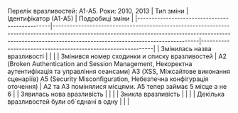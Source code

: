 Перелік вразливостей: А1-А5. Роки: 2010, 2013
| Тип зміни                                     | Ідентифікатор (А1-А5)                                                                                                                                                                                         | Подробиці зміни                                             |
|-----------------------------------------------|---------------------------------------------------------------------------------------------------------------------------------------------------------------------------------------------------------------|-------------------------------------------------------------|
| Змінилась назва вразливості                   |                                                                                                                                                                                                               |                                                             |
| Змінився номер сходинки и списку вразливостей | А2 (Broken Authentication and Session Management, Некоректна аутентифікація та управління сеансами) А3 (XSS, Міжсайтове виконання сценаріїв) A5 (Security Misconfiguration, Небезпечна конфігурація оточення) | A2 та A3 помінялися місцями. A5 тепер займає 5 місце а не 6 |
| Зявилась нова вразливість                     |                                                                                                                                                                                                               |                                                             |
| Зникла вразливість                            |                                                                                                                                                                                                               |                                                             |
| Декілька вразливостей були об`єднані в одну   |                                                                                                                                                                                                               |                                                             |